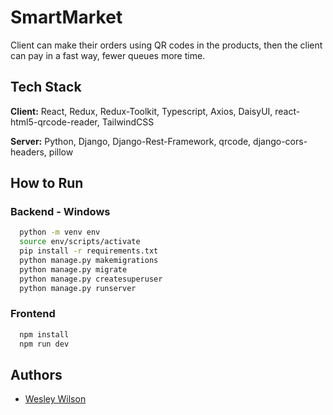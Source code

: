 # SmartMarket

Client can make their orders using QR codes in the products, then the client can pay in a fast way, fewer queues more time.

## Tech Stack

**Client:** React, Redux, Redux-Toolkit, Typescript, Axios, DaisyUI, react-html5-qrcode-reader, TailwindCSS

**Server:** Python, Django, Django-Rest-Framework, qrcode, django-cors-headers, pillow

## How to Run

### Backend - Windows

```bash
  python -m venv env
  source env/scripts/activate
  pip install -r requirements.txt
  python manage.py makemigrations
  python manage.py migrate
  python manage.py createsuperuser
  python manage.py runserver
```

### Frontend

```bash
  npm install
  npm run dev
```

## Authors

- [Wesley Wilson](https://github.com/wesleywil/)
